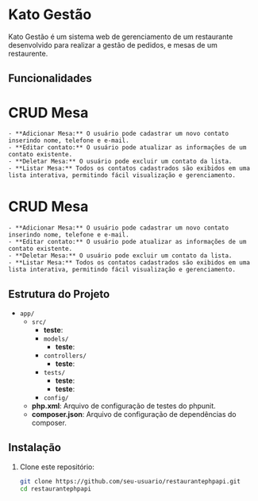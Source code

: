 # Kato Gestão

Kato Gestão é um sistema web de gerenciamento de um restaurante desenvolvido para realizar a gestão de pedidos, e mesas de um restaurente.

## Funcionalidades

  # CRUD Mesa
    - **Adicionar Mesa:** O usuário pode cadastrar um novo contato inserindo nome, telefone e e-mail.
    - **Editar contato:** O usuário pode atualizar as informações de um contato existente.
    - **Deletar Mesa:** O usuário pode excluir um contato da lista.
    - **Listar Mesa:** Todos os contatos cadastrados são exibidos em uma lista interativa, permitindo fácil visualização e gerenciamento.
  # CRUD Mesa
    - **Adicionar Mesa:** O usuário pode cadastrar um novo contato inserindo nome, telefone e e-mail.
    - **Editar contato:** O usuário pode atualizar as informações de um contato existente.
    - **Deletar Mesa:** O usuário pode excluir um contato da lista.
    - **Listar Mesa:** Todos os contatos cadastrados são exibidos em uma lista interativa, permitindo fácil visualização e gerenciamento.

## Estrutura do Projeto

- `app/`
  - `src/`
      - **teste**: 
    - `models/`
      - **teste**: 
    - `controllers/`
      - **teste**: 
    - `tests/`
      - **teste**: 
      - **teste**:
    - `config/`
  - **php.xml**: Arquivo de configuração de testes do phpunit.
  - **composer.json**: Arquivo de configuração de dependências do composer.


## Instalação

1. Clone este repositório:
   ```bash
   git clone https://github.com/seu-usuario/restaurantephpapi.git
   cd restaurantephpapi
